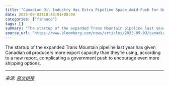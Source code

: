 ```yaml
---
title: "Canadian Oil Industry Has Extra Pipeline Space Amid Push for New Routes"
date: 2025-09-03T18:48:01+08:00
categories: ["finance"]
tags: []
summary: "The startup of the expanded Trans Mountain pipeline last year has given Canadian oil producers more export capacity than they’re using, according to a new report, complicating a government push to enc"
source_url: "https://www.bloomberg.com/news/articles/2025-09-03/canadian-oil-industry-has-extra-pipeline-space-amid-push-for-new-routes"
---
```


The startup of the expanded Trans Mountain pipeline last year has given Canadian oil producers more export capacity than they’re using, according to a new report, complicating a government push to encourage even more shipping options.

---

*来源: [原文链接](https://www.bloomberg.com/news/articles/2025-09-03/canadian-oil-industry-has-extra-pipeline-space-amid-push-for-new-routes)*
